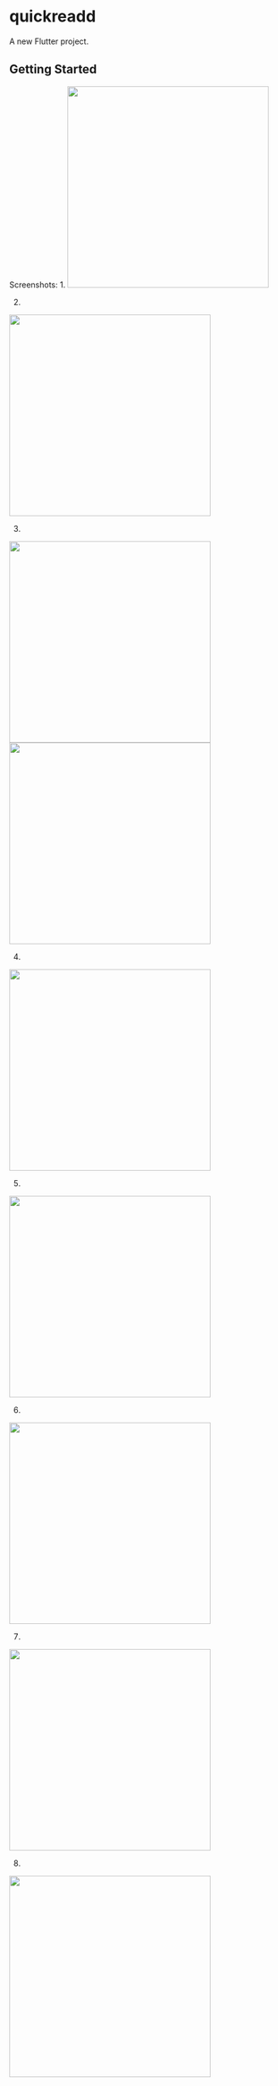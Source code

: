 # quickreadd

A new Flutter project.

## Getting Started

Screenshots:
1. 
<img src="https://github.com/user-attachments/assets/55dd7df4-5c80-40f0-8d5e-08eb8a29db84" width="360" />

2. 
<img src="https://github.com/user-attachments/assets/38918609-6e99-410f-96ce-6c93ef0155b2" width="360" />

3. 
<img src="https://github.com/user-attachments/assets/f2f0602a-39f5-4533-8c01-a5b5415421c9" width="360" />
<img src="https://github.com/user-attachments/assets/78bc7c21-f63f-4bc7-a2ce-bcbb20fcdec2" width="360" />

4. 
<img src="https://github.com/user-attachments/assets/b2a3bfaa-3daf-482c-8533-2e29f3aebf9e" width="360" />

5. 
<img src="https://github.com/user-attachments/assets/5cdb7c54-7d00-4a8b-aa8c-bba4417b0245" width="360" />

6. 
<img src="https://github.com/user-attachments/assets/3f6f89c5-545a-4cb4-a99f-220082d17e85" width="360" />

7. 
<img src="https://github.com/user-attachments/assets/55d9a88d-6796-4fd0-8d3c-7209355f563c" width="360" />

8. 
<img src="https://github.com/user-attachments/assets/9397bec6-d6ea-444b-85f6-791d8249b6b6" width="360" />


